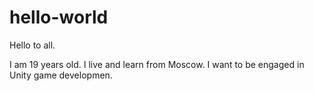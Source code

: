 # hello-world

Hello to all.

I am 19 years old. I live and learn from Moscow. I want to be engaged in Unity game developmen.

